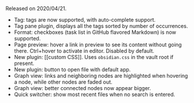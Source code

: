 Released on 2020/04/21.

- Tag: tags are now supported, with auto-complete support.
- Tag pane plugin, displays all the tags sorted by number of occurrences.
- Format: checkboxes (task list in GitHub flavored Markdown) is now supported.
- Page preview: hover a link in preview to see its content without going there. Ctrl+hover to activate in editor. Disabled by default.
- New plugin: [[custom CSS]]. Uses `obsidian.css` in the vault root if present.
- New plugin: button to open file with default app.
- Graph view: links and neighboring nodes are highlighted when hovering a node, while other nodes are faded out.
- Graph view: better connected nodes now appear bigger.
- Quick switcher: show most recent files when no search is entered.

